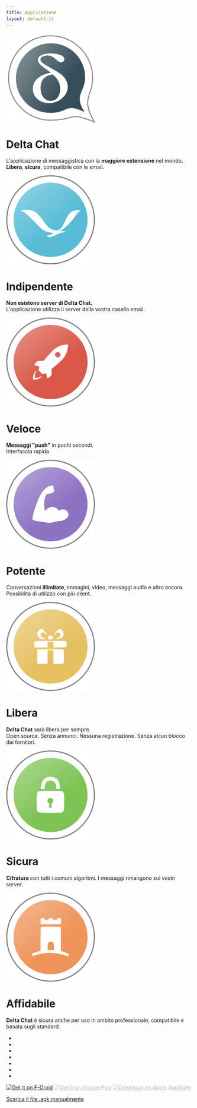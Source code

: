 ```yaml
---
title: Applicazione
layout: default-it
---
```


<!-- The content slider must have exactly 7 pages! -->
<!-- START OF CONTENT SLIDER -->
<link rel="stylesheet" property="stylesheet" href="../layout/content-slider.css" type="text/css" />
<div id="contentContainer"><div id="contentWrapper">

<div>
   <img src="../assets/home/intro1.png" alt="" />
   <h1>Delta Chat</h1>
   <p>L'applicazione di messaggistica con la <b>maggiore estensione</b> nel mondo.<br/><b>Libera</b>, <b>sicura</b>, compatibile con le email.</p>
</div>

<div>
   <img src="../assets/home/intro2.png" alt="" />
   <h1>Indipendente</h1>
   <!-- <p><b>No dependencies</b> to foreign computers or services. The app only uses your email-server.</p> -->
   <p><b>Non esistono server di Delta Chat.</b><br/>L'applicazione utilizza il server della vostra casella email.</p>
</div>

<div>
   <img src="../assets/home/intro3.png" alt="" />
   <h1>Veloce</h1>
   <p><b>Messaggi "push"</b> in pochi secondi.<br/>Interfaccia rapida.</p>
</div>

<div>
   <img src="../assets/home/intro4.png" alt="" />
   <h1>Potente</h1>
   <p>Conversazioni <b>illimitate</b>, immagini, video, messaggi audio e altro ancora. Possibilità di utilizzo con più client.</p>
</div>

<div>
   <img src="../assets/home/intro5.png" alt="" />
   <h1>Libera</h1>
   <p><b>Delta Chat</b> sarà libera per sempre.<br/>Open source. Senza annunci. Nessuna registrazione. Senza alcun blocco dai fornitori.</p>
</div>

<div>
   <img src="../assets/home/intro6.png" alt="" />
   <h1>Sicura</h1>
   <p><b>Cifratura</b> con tutti i comuni algoritmi. I messaggi rimangono sui vostri server.</p>
</div>

<div>
   <img src="../assets/home/intro7.png" alt="" />
   <h1>Affidabile</h1>
   <p><b>Delta Chat</b> è sicura anche per uso in ambito professionale, compatibile e basata sugli standard.</p>
</div>

</div></div>

<div id="navLinks">
  <ul>
    <li class="itemLinks" data-pos="0"></li>
    <li class="itemLinks" data-pos="1"></li>
    <li class="itemLinks" data-pos="2"></li>
    <li class="itemLinks" data-pos="3"></li>
    <li class="itemLinks" data-pos="4"></li>
    <li class="itemLinks" data-pos="5"></li>
    <li class="itemLinks" data-pos="6"></li>
  </ul>
</div>
<script src="../layout/content-slider.js"></script>
<!-- END OF CONTENT SLIDER -->

[<img src="../assets/home/get-it-on-fdroid.png" alt="Get it on F-Droid" width="200" />](download)
[<img src="../assets/home/get-it-on-gplay.png" alt="Get it on Google Play" width="200" style="filter: opacity(.3) grayscale(1);" />](download)
[<img src="../assets/home/get-it-on-ios.png" alt="Download on Apple AppStore" width="200" style="filter: opacity(.3) grayscale(1);" />](download)

[Scarica il file .apk manualmente](download)
